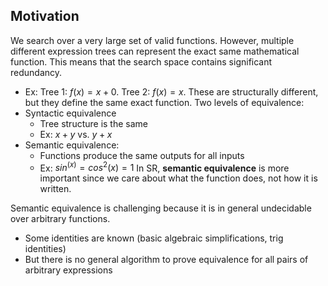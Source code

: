## Motivation
We search over a very large set of valid functions. 
However, multiple different expression trees can represent the exact same mathematical function.
This means that the search space contains significant redundancy. 
- Ex: Tree 1: $f(x) = x + 0$. Tree 2: $f(x) = x$. These are structurally different, but they define the same exact function.
Two levels of equivalence:
- Syntactic equivalence 
	- Tree structure is the same
	- Ex: $x + y$ vs. $y + x$
- Semantic equivalence:
	- Functions produce the same outputs for all inputs
	- Ex: $sin^(x) = cos^2(x) = 1$
In SR, **semantic equivalence** is more important since we care about what the function does, not how it is written.

Semantic equivalence is challenging because it is in general undecidable over arbitrary functions.
- Some identities are known (basic algebraic simplifications, trig identities)
- But there is no general algorithm to prove equivalence for all pairs of arbitrary expressions
